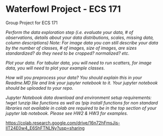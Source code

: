 # Waterfowl Project - ECS 171
Group Project for ECS 171

*Perform the data exploration step (i.e. evaluate your data, # of observations, details about your data distributions, scales, missing data, column descriptions) Note: For image data you can still describe your data by the number of classes, # of images, size of images, are sizes standardized? do they need to be cropped? normalized? etc.*

*Plot your data. For tabular data, you will need to run scatters, for image data, you will need to plot your example classes.*

*How will you preprocess your data? You should explain this in your Readme.MD file and link your jupyter notebook to it. Your jupyter notebook should be uploaded to your repo.*

*Jupyter Notebook data download and environment setup requirements: !wget !unzip like functions as well as !pip install functions for non standard libraries not available in colab are required to be in the top section of your jupyter lab notebook. Please see HW2 & HW3 for examples.*

https://colab.research.google.com/drive/16n72hFmsJis-llT24E0w4_E6ShFTNLNy?usp=sharing


